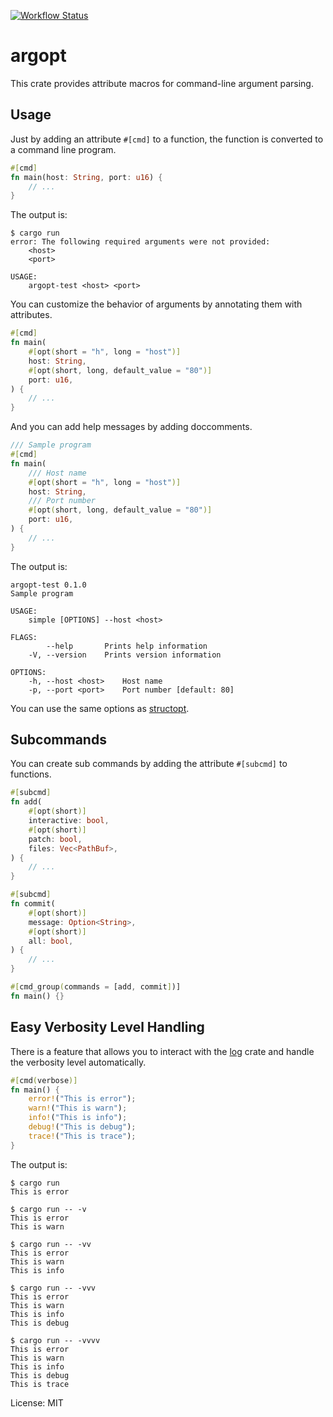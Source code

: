[![Workflow Status](https://github.com/tanakh/argopt/workflows/Rust/badge.svg)](https://github.com/tanakh/argopt/actions?query=workflow%3A%22Rust%22)

# argopt

This crate provides attribute macros for command-line argument parsing.

## Usage

Just by adding an attribute `#[cmd]` to a function, the function is converted to a command line program.

```rust
#[cmd]
fn main(host: String, port: u16) {
    // ...
}
```

The output is:

```
$ cargo run
error: The following required arguments were not provided:
    <host>
    <port>

USAGE:
    argopt-test <host> <port>
```

You can customize the behavior of arguments by annotating them with attributes.

```rust
#[cmd]
fn main(
    #[opt(short = "h", long = "host")]
    host: String,
    #[opt(short, long, default_value = "80")]
    port: u16,
) {
    // ...
}
```

And you can add help messages by adding doccomments.

```rust
/// Sample program
#[cmd]
fn main(
    /// Host name
    #[opt(short = "h", long = "host")]
    host: String,
    /// Port number
    #[opt(short, long, default_value = "80")]
    port: u16,
) {
    // ...
}
```

The output is:

```
argopt-test 0.1.0
Sample program

USAGE:
    simple [OPTIONS] --host <host>

FLAGS:
        --help       Prints help information
    -V, --version    Prints version information

OPTIONS:
    -h, --host <host>    Host name
    -p, --port <port>    Port number [default: 80]
```

You can use the same options as [structopt](https://crates.io/crates/structopt).

## Subcommands

You can create sub commands by adding the attribute `#[subcmd]` to functions.

```rust
#[subcmd]
fn add(
    #[opt(short)]
    interactive: bool,
    #[opt(short)]
    patch: bool,
    files: Vec<PathBuf>,
) {
    // ...
}

#[subcmd]
fn commit(
    #[opt(short)]
    message: Option<String>,
    #[opt(short)]
    all: bool,
) {
    // ...
}

#[cmd_group(commands = [add, commit])]
fn main() {}
```

## Easy Verbosity Level Handling

There is a feature that allows you to interact with the [log](https://crates.io/crates/log) crate and handle the verbosity level automatically.

```rust
#[cmd(verbose)]
fn main() {
    error!("This is error");
    warn!("This is warn");
    info!("This is info");
    debug!("This is debug");
    trace!("This is trace");
}
```

The output is:

```
$ cargo run
This is error

$ cargo run -- -v
This is error
This is warn

$ cargo run -- -vv
This is error
This is warn
This is info

$ cargo run -- -vvv
This is error
This is warn
This is info
This is debug

$ cargo run -- -vvvv
This is error
This is warn
This is info
This is debug
This is trace
```

License: MIT
